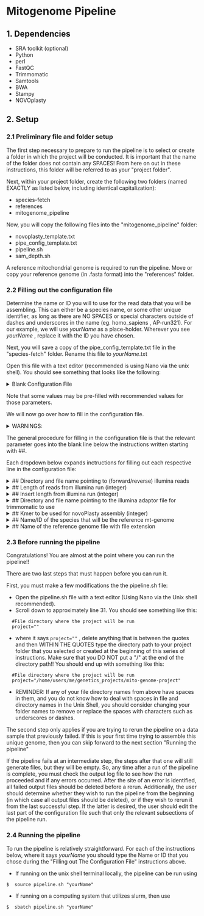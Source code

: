 # Mitogenome Pipeline


## 1. Dependencies

- SRA toolkit (optional)
- Python
- perl
- FastQC
- Trimmomatic
- Samtools
- BWA
- Stampy
- NOVOplasty

## 2. Setup

### 2.1 Preliminary file and folder setup
The first step necessary to prepare to run the pipeline is to select 
or create a folder in which the project will be conducted. It is 
important that the name of the folder does not contain any SPACES! 
From here on out in these instructions, this folder will be referred 
to as your "project folder".

Next, within your project folder, create the following two folders 
(named EXACTLY as listed below, including identical capitalization):
- species-fetch
- references
- mitogenome\_pipeline

Now, you will copy the following files into the "mitogenome\_pipeline" folder:
- novoplasty_template.txt
- pipe_config_template.txt
- pipeline.sh
- sam_depth.sh

A reference mitochondrial genome is required to run the pipeline. Move 
or copy your reference genome (in .fasta format) into the "references" folder.


### 2.2 Filling out the configuration file

Determine the name or ID you will to use for the read data that you will be 
assembling. This can either be a species name, or some other unique identifier, 
as long as there are NO SPACES or special characters outside of dashes and 
underscores in the name (eg. homo_sapiens , AP-run321). For our example, we 
will use _yourName_ as a place-holder. Wherever you see _yourName_ , replace 
it with the ID you have chosen.

Next, you will save a copy of the pipe_config_template.txt file in the 
"species-fetch" folder. Rename this file to _yourName_.txt

Open this file with a text editor (recommended is using Nano via the 
unix shell). You should see something that looks like the following:

<details>
<summary>Blank Configuration File</summary>

  ```
  ## Directory and file name pointing to forward illumina reads

  ## Directory and file name pointing to reverse illumina reads

  ## Length of reads from illumina run (integer)

  ## Insert length from illumina run (integer)

  ## Directory and file name pointing to the illumina adaptor file for trimmomatic to use
  /projectsc/f_geneva_1/programs/trimmomatic/adapters/TruSeq3-PE-2.fa:2:30:10:4
  ## Kmer to be used for novoPlasty assembly (integer)
  33
  ## Name/ID of the species that will be the reference mt-genome

  ## Name of the reference genome file with file extension

  #### If you would like for a sub-section of the pipeline to run, set that value to 1. To not have a subsection run, set to 0 (zero). 
  ## to run FastQC, Trimmomatic, and post-trim FastQC
  1
  ## to run BWA mapping and post-bwa sorting
  1
  ## to run Stampy mapping
  1
  ## to run samtools filtering of stampy mapped reads
  1
  ## to run generation of novoplasty configuration file and assembly
  1
```
</details>

Note that some values may be pre-filled with recommended values for those 
parameters.

We will now go over how to fill in the configuration file.

<details>
<summary>WARNINGS:</summary>

  - First and foremost, it is important to remember that using SPACES 
  for any of the inputs without special actions taken will cause issues. If you 
  are just starting out using the unix shell, please ensure that any folder 
  names or file names are changed so that they do not contain spaces! This also
  applies to when you are entering parameters into the configuration file. Ensure
  no spaces are added by accident to the beginning or end of your entry, else errors 
  may occur when running the pipeline.
  
  - Next, it is also important not to tamper with the spacing of each line.
  The pipeline is designed to pull important data and variables from the entry
  lines based on line numbering/spacing, so adding extra lines or deleting them
  will cause the pipeline to not function.

</details>

The general procedure for filling in the configuration file is that the relevant 
parameter goes into the blank line below the instructions written starting with \#\#.

Each dropdown below expands inctructions for filling out each respective line in 
the configuration file:

<details> 
<summary>## Directory and file name pointing to (forward/reverse) illumina reads</summary>
  Below each of these lines, write the full file path to either the forward or reverse read 
  file for the species' whose mitochodrial genome you wish to assemble.
</details>

<details> 
<summary>## Length of reads from illumina run (integer)</summary>
  This is the integer value representing the average read length generated during the 
  sequencing run. Do not write bp or anything else, just the INTEGER.
</details>

<details> 
<summary>## Insert length from illumina run (integer)</summary>
  This is the integer value representing the average insert length generated during the 
  sequencing run. Do not write bp or anything else, just the INTEGER.
</details>

<details> 
<summary>## Directory and file name pointing to the illumina adaptor file for trimmomatic to use</summary>
  Write the full file path to the adaptor you wish to use when trimming the reads.
</details>

<details> 
<summary>## Kmer to be used for novoPlasty assembly (integer)</summary>
  Enter the integer value for the Kmer you wish NovoPlasty to use when assembling 
  the genome. We recommend starting with a value of 33.
</details>

<details> 
<summary>## Name/ID of the species that will be the reference mt-genome</summary>
  Enter a name or ID that allows you to know what reference you used when generating 
  this assembly. This does not need to be identical to the name of the reference 
  file (see below), but it should be a NAME ONLY with NO FILE EXTENSION. DO NOT USE SPACES.
  - Good example: potato_3
  - Bad examples: potato_3_r445.fasta , potato 3 r445
</details>

<details> 
<summary>## Name of the reference genome file with file extension</summary>
  Enter the FILE NAME of the reference file that will be used for the intended assembly, 
  INCLUDING FILE EXTENSION. (ie. this is when you would enter potato_3_r445.fasta ). DO 
  NOT INCLUDE FILE PATH.
</details>


### 2.3 Before running the pipeline

Congratulations! You are almost at the point where you can run the pipeline!!

There are two last steps that must happen before you can run it.

First, you must make a few modifications the the pipeline.sh file:
- Open the pipeline.sh file with a text editor (Using Nano via the Unix shell
  recommended).
- Scroll down to approximately line 31. You should see something like this:
```
  #File directory where the project will be run
  project=""
```
- where it says ``project=""`` , delete anything that is between the quotes
  and then WITHIN THE QUOTES type the directory path to your
  project folder that you selected or created at the beginning of this
  series of instructions. Make sure that you DO NOT put a "/" at the end of
  the directory path!! You should end up with something like this:
```
  #File directory where the project will be run
  project="/home/users/me/genetics_projects/mito-genome-project"
```
- REMINDER: If any of your file directory names from above have spaces in them,
  and you do not know how to deal with spaces in file and directory names in the Unix
  Shell, you should consider changing your folder names to remove or replace the
  spaces with characters such as underscores or dashes.


The second step only applies if you are trying to rerun the pipeline on a data 
sample that previously failed. If this is your first time trying to assemble this 
unique genome, then you can skip forward to the next section "Running the pipeline"

If the pipeline fails at an intermediate step, the steps after that one will still 
generate files, but they will be empty. So, any time after a run of the pipeline is 
complete, you must check the output log file to see how the run proceeded and if 
any errors occurred. After the site of an error is identified, all failed output 
files should be deleted before a rerun. Additionally, the user should determine whether 
they wish to run the pipeline from the beginning (in which case all output files should 
be deleted), or if they wish to rerun it from the last successful step. If the latter is 
desired, the user should edit the last part of the configuration file such that only 
the relevant subsections of the pipeline run.

### 2.4 Running the pipeline

To run the pipeline is relatively straightforward. For each of the instructions below, 
where it says _yourName_ you should type the Name or ID that you chose during the 
"Filling out The Configuration File" instructions above.

- If running on the unix shell terminal locally, the pipeline can be run using
```
$  source pipeline.sh "yourName"
```
- If running on a computing system that utilizes slurm, then use
```
$  sbatch pipeline.sh "yourName"
```

